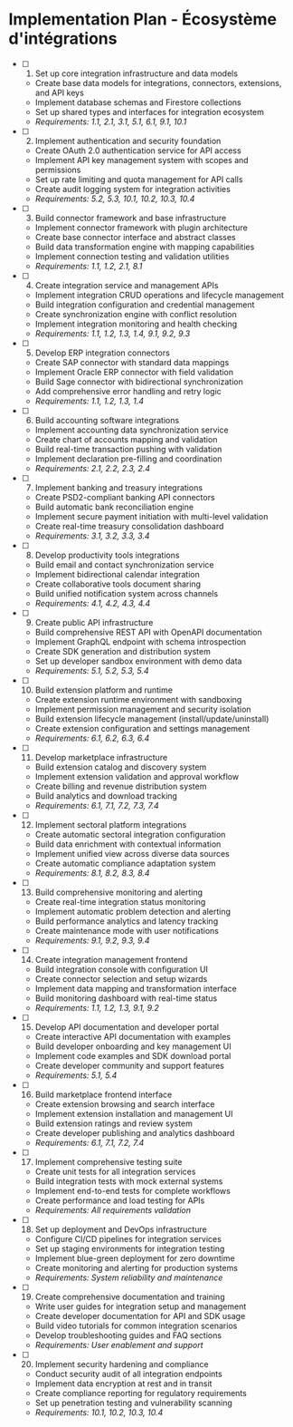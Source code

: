 # Implementation Plan - Écosystème d'intégrations

- [ ] 1. Set up core integration infrastructure and data models
  - Create base data models for integrations, connectors, extensions, and API keys
  - Implement database schemas and Firestore collections
  - Set up shared types and interfaces for integration ecosystem
  - _Requirements: 1.1, 2.1, 3.1, 5.1, 6.1, 9.1, 10.1_

- [ ] 2. Implement authentication and security foundation
  - Create OAuth 2.0 authentication service for API access
  - Implement API key management system with scopes and permissions
  - Set up rate limiting and quota management for API calls
  - Create audit logging system for integration activities
  - _Requirements: 5.2, 5.3, 10.1, 10.2, 10.3, 10.4_

- [ ] 3. Build connector framework and base infrastructure
  - Implement connector framework with plugin architecture
  - Create base connector interface and abstract classes
  - Build data transformation engine with mapping capabilities
  - Implement connection testing and validation utilities
  - _Requirements: 1.1, 1.2, 2.1, 8.1_

- [ ] 4. Create integration service and management APIs
  - Implement integration CRUD operations and lifecycle management
  - Build integration configuration and credential management
  - Create synchronization engine with conflict resolution
  - Implement integration monitoring and health checking
  - _Requirements: 1.1, 1.2, 1.3, 1.4, 9.1, 9.2, 9.3_

- [ ] 5. Develop ERP integration connectors
  - Create SAP connector with standard data mappings
  - Implement Oracle ERP connector with field validation
  - Build Sage connector with bidirectional synchronization
  - Add comprehensive error handling and retry logic
  - _Requirements: 1.1, 1.2, 1.3, 1.4_

- [ ] 6. Build accounting software integrations
  - Implement accounting data synchronization service
  - Create chart of accounts mapping and validation
  - Build real-time transaction pushing with validation
  - Implement declaration pre-filling and coordination
  - _Requirements: 2.1, 2.2, 2.3, 2.4_

- [ ] 7. Implement banking and treasury integrations
  - Create PSD2-compliant banking API connectors
  - Build automatic bank reconciliation engine
  - Implement secure payment initiation with multi-level validation
  - Create real-time treasury consolidation dashboard
  - _Requirements: 3.1, 3.2, 3.3, 3.4_

- [ ] 8. Develop productivity tools integrations
  - Build email and contact synchronization service
  - Implement bidirectional calendar integration
  - Create collaborative tools document sharing
  - Build unified notification system across channels
  - _Requirements: 4.1, 4.2, 4.3, 4.4_

- [ ] 9. Create public API infrastructure
  - Build comprehensive REST API with OpenAPI documentation
  - Implement GraphQL endpoint with schema introspection
  - Create SDK generation and distribution system
  - Set up developer sandbox environment with demo data
  - _Requirements: 5.1, 5.2, 5.3, 5.4_

- [ ] 10. Build extension platform and runtime
  - Create extension runtime environment with sandboxing
  - Implement permission management and security isolation
  - Build extension lifecycle management (install/update/uninstall)
  - Create extension configuration and settings management
  - _Requirements: 6.1, 6.2, 6.3, 6.4_

- [ ] 11. Develop marketplace infrastructure
  - Build extension catalog and discovery system
  - Implement extension validation and approval workflow
  - Create billing and revenue distribution system
  - Build analytics and download tracking
  - _Requirements: 6.1, 7.1, 7.2, 7.3, 7.4_

- [ ] 12. Implement sectoral platform integrations
  - Create automatic sectoral integration configuration
  - Build data enrichment with contextual information
  - Implement unified view across diverse data sources
  - Create automatic compliance adaptation system
  - _Requirements: 8.1, 8.2, 8.3, 8.4_

- [ ] 13. Build comprehensive monitoring and alerting
  - Create real-time integration status monitoring
  - Implement automatic problem detection and alerting
  - Build performance analytics and latency tracking
  - Create maintenance mode with user notifications
  - _Requirements: 9.1, 9.2, 9.3, 9.4_

- [ ] 14. Create integration management frontend
  - Build integration console with configuration UI
  - Create connector selection and setup wizards
  - Implement data mapping and transformation interface
  - Build monitoring dashboard with real-time status
  - _Requirements: 1.1, 1.2, 1.3, 9.1, 9.2_

- [ ] 15. Develop API documentation and developer portal
  - Create interactive API documentation with examples
  - Build developer onboarding and key management UI
  - Implement code examples and SDK download portal
  - Create developer community and support features
  - _Requirements: 5.1, 5.4_

- [ ] 16. Build marketplace frontend interface
  - Create extension browsing and search interface
  - Implement extension installation and management UI
  - Build extension ratings and review system
  - Create developer publishing and analytics dashboard
  - _Requirements: 6.1, 7.1, 7.2, 7.4_

- [ ] 17. Implement comprehensive testing suite
  - Create unit tests for all integration services
  - Build integration tests with mock external systems
  - Implement end-to-end tests for complete workflows
  - Create performance and load testing for APIs
  - _Requirements: All requirements validation_

- [ ] 18. Set up deployment and DevOps infrastructure
  - Configure CI/CD pipelines for integration services
  - Set up staging environments for integration testing
  - Implement blue-green deployment for zero downtime
  - Create monitoring and alerting for production systems
  - _Requirements: System reliability and maintenance_

- [ ] 19. Create comprehensive documentation and training
  - Write user guides for integration setup and management
  - Create developer documentation for API and SDK usage
  - Build video tutorials for common integration scenarios
  - Develop troubleshooting guides and FAQ sections
  - _Requirements: User enablement and support_

- [ ] 20. Implement security hardening and compliance
  - Conduct security audit of all integration endpoints
  - Implement data encryption at rest and in transit
  - Create compliance reporting for regulatory requirements
  - Set up penetration testing and vulnerability scanning
  - _Requirements: 10.1, 10.2, 10.3, 10.4_